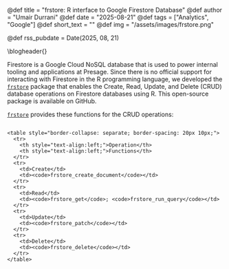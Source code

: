 @def title = "frstore: R interface to Google Firestore Database"
@def author = "Umair Durrani"
@def date = "2025-08-21"
@def tags = ["Analytics", "Google"]
@def short_text = ""
@def img = "/assets/images/frstore.png"

@def rss_pubdate = Date(2025, 08, 21)

\blogheader{}

Firestore is a Google Cloud NoSQL database that is used to power internal tooling and applications at Presage. Since there is no official support for interacting with Firestore in the R programming language, we developed the [`frstore`](https://github.com/Presage-Group/frstore) package that enables the Create, Read, Update, and Delete (CRUD) database operations on Firestore databases using R. This open-source package is available on GitHub.  

[`frstore`](https://github.com/Presage-Group/frstore) provides these functions for the CRUD operations:  

~~~

<table style="border-collapse: separate; border-spacing: 20px 10px;">
  <tr>
    <th style="text-align:left;">Operation</th>
    <th style="text-align:left;">Functions</th>
  </tr>
  <tr>
    <td>Create</td>
    <td><code>frstore_create_document</code></td>
  </tr>
  <tr>
    <td>Read</td>
    <td><code>frstore_get</code>; <code>frstore_run_query</code></td>
  </tr>
  <tr>
    <td>Update</td>
    <td><code>frstore_patch</code></td>
  </tr>
  <tr>
    <td>Delete</td>
    <td><code>frstore_delete</code></td>
  </tr>
</table>
~~~


